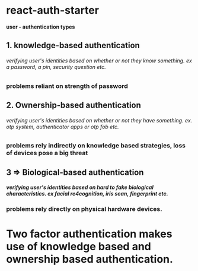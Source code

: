 # react-auth-starter

**user - authentication types**

## 1. knowledge-based authentication

###### verifying user's identities based on whether or not they know something. ex a password, a pin, security question etc.

### problems reliant on strength of password

## 2. Ownership-based authentication

###### verifying user's identities based on whether or not they have something. ex. otp system, authenticator apps or otp fob etc.

### problems rely indirectly on knowledge based strategies, loss of devices pose a big threat

## 3 => Biological-based authentication

##### verifying user's identities based on hard to fake biological characteristics. ex facial re4cognition, iris scan, fingerprint etc.

### problems rely directly on physical hardware devices.

# Two factor authentication makes use of knowledge based and ownership based authentication.
